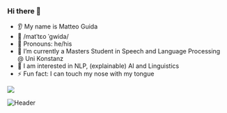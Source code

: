 

### Hi there 👋
* 👂 My name is Matteo Guida
* 💬 /matˈtɛo ˈɡwida/
* 👩 Pronouns: he/his
* 🔭 I’m currently a Masters Student in Speech and Language Processing @ Uni Konstanz
* 🌱 I am interested in NLP, (explainable) AI and Linguistics
* ⚡ Fun fact: I can touch my nose with my tongue

<img src="https://github-readme-stats.vercel.app/api/top-langs?username=zluvsand&layout=compact"/>

![Header](./[header.png])
